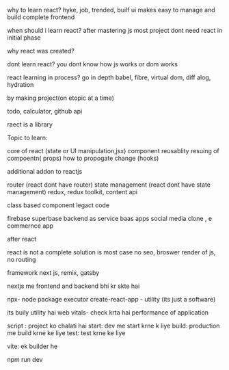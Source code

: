 why to learn react?
hyke, job, trended, builf ui
makes easy to manage and build complete frontend

when should i learn react?
after mastering js
most project dont need react in initial phase

why react was created?

dont learn react?
you dont know how js works or dom works

react learning in process?
go in depth
babel, fibre, virtual dom, diff alog, hydration

by making project(on etopic at a time)

todo, calculator, github api

raect is a library

Topic to learn:

core of react (state or UI manipulation,jsx)
component reusablity
resuing of compoentn( props)
how to propogate change (hooks)

additional addon to reactjs

router (react dont have router)
state management (react dont have state management)
redux, redux toolkit, content api

class based component
legact code


firebase
superbase
backend as service
baas apps
social media clone , e commernce app


after react

react is not a complete solution is most case
no seo, broswer render of js, no routing 

framework
next js, remix, gatsby

nextjs me frontend and backend bhi kr skte hai


npx- node package executor
create-react-app - utility (its just a software)

its buily utility hai 
web vitals- check krta hai performance of application

script :
project ko chalati hai
start: dev me start krne k liye
build: production me build krne ke liye
test: test krne ke liye


vite:
ek builder he

npm run dev

